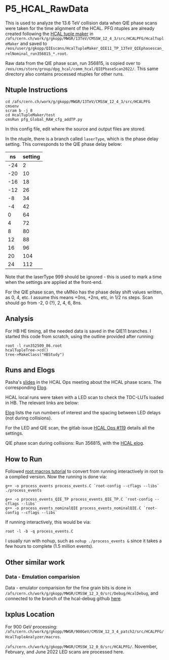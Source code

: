 # P5_HCAL_RawData
This is used to analyze the 13.6 TeV collision data when QIE phase scans were taken for the time alignment of the HCAL. PFG ntuples are already created following the [HCAL tuple maker](https://gitlab.cern.ch/cmshcal/hcalpfg/HcalTupleMaker/-/tree/PFG-CMSSW_12_3_X/) in `/afs/cern.ch/work/g/gkopp/MWGR/13TeV/CMSSW_12_4_3/src/HCALPFG/HcalTupleMaker` and saved to `/eos/user/g/gkopp/QIEscans/HcalTupleMaker_QIE11_TP_13TeV_QIEphasescan_relNominal_run356815_*.root`. 

Raw data from the QIE phase scan, run 356815, is copied over to `/eos/cms/store/group/dpg_hcal/comm_hcal/QIEPhaseScan2022/`. This same directory also contains processed ntuples for other runs.

## Ntuple Instructions
```
cd /afs/cern.ch/work/g/gkopp/MWGR/13TeV/CMSSW_12_4_3/src/HCALPFG
cmsenv
scram b -j 8
cd HcalTupleMaker/test
cmsRun pfg_Global_RAW_cfg_addTP.py
```
In this config file, edit where the source and output files are stored. 

In the ntuple, there is a branch called `laserType`, which is the phase delay setting. This corresponds to the QIE phase delay below:

| ns    | setting |
| ------|------ |
| -24 |   2	|
| -20 |  10	|
| -16 |  18	|
| -12 |  26	|
| -8  |  34	|
| -4  |  42	|
|  0  |  64	|
|  4  |  72	|
|  8  |  80	|
| 12  |  88	|
| 16  |  96	|
| 20  |  104	|
| 24  |  112	|

Note that the laserType 999 should be ignored - this is used to mark a time when the settings are applied at the front-end.

For the QIE phase scan, the uMNio has the phase delay shift values written, as 0, 4, etc. I assume this means +0ns, +2ns, etc, in 1/2 ns steps. Scan should go from -2, 0 (?), 2, 4, 6, 8ns. 

## Analysis
For HB HE timing, all the needed data is saved in the QIE11 branches. I started this code from scratch, using the outline provided after running:
```
root -l run352509_86.root
hcalTupleTree->cd()
tree->MakeClass("HBStudy")
```

## Runs and Elogs
Pasha's [slides](https://indico.cern.ch/event/1166252/attachments/2452900/4203396/phasescan.pdf) in the HCAL Ops meeting about the HCAL phase scans. The corresponding [Elog](https://cmsonline.cern.ch/webcenter/portal/cmsonline/Common/Elog?_piref683379043.strutsAction=%2FviewMessageDetails.do%3FmsgId%3D1141524).

HCAL local runs were taken with a LED scan to check the TDC-LUTs loaded in HB. The relevant links are below:

[Elog](http://cmsonline.cern.ch/cms-elog/1128105) lists the run numbers of interest and the spacing between LED delays (not during collisions). 

For the LED and QIE scan, the gitlab issue [HCAL Ops #119](https://gitlab.cern.ch/cmshcal/docs/-/issues/119#note_5280563) details all the settings.  

QIE phase scan during collisions: Run 356815, with the [HCAL elog](https://cmsonline.cern.ch/webcenter/portal/cmsonline/Common/Elog?_piref683379043.strutsAction=%2FviewMessageDetails.do%3FmsgId%3D1150378).

## How to Run
Followed [root macros tutorial](https://root.cern.ch/root/htmldoc/guides/primer/ROOTPrimer.html#root-macros) to convert from running interactively in root to a complied version. Now the running is done via:
```
g++ -o process_events process_events.C `root-config --cflags --libs`
./process_events

g++ -o process_events_QIE_TP process_events_QIE_TP.C `root-config --cflags --libs`
g++ -o process_events_nominalQIE process_events_nominalQIE.C `root-config --cflags --libs`

```
If running interactively, this would be via:
```
root -l -b -q process_events.C
```
I usually run with nohup, such as `nohup ./process_events &` since it takes a few hours to complete (1.5 million events).

## Other similar work

### Data - Emulation comparision
Data - emulator comparision for the fine grain bits is done in `/afs/cern.ch/work/g/gkopp/MWGR/CMSSW_12_3_0/src/Debug/HcalDebug`, and connected to the branch of the hcal-debug github [here](https://github.com/gk199/cms-hcal-debug/tree/Data-Emu_LEDscan). 

## lxplus Location
For 900 GeV processing: `/afs/cern.ch/work/g/gkopp/MWGR/900GeV/CMSSW_12_3_4_patch2/src/HCALPFG/HcalTupleAnalyzer/macros`.

`/afs/cern.ch/work/g/gkopp/MWGR/CMSSW_12_0_0/src/HCALPFG/`. November, February, and June 2022 LED scans are processed here. 